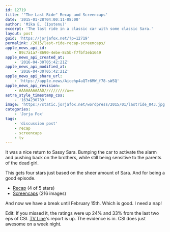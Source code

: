```yaml
---
id: 12719
title: '"The Last Ride" Recap and Screencaps'
date: '2015-01-28T04:00:11-08:00'
author: 'Mika E. (Ipstenu)'
excerpt: 'The last ride in a classic car with some classic Sara.'
layout: post
guid: 'https://jorjafox.net/?p=12719'
permalink: /2015/last-ride-recap-screencaps/
apple_news_api_id:
    - 89c7a1a7-8690-4ebe-8c5b-f7fbf3eb1649
apple_news_api_created_at:
    - '2016-04-30T05:42:21Z'
apple_news_api_modified_at:
    - '2016-04-30T05:42:21Z'
apple_news_api_share_url:
    - 'https://apple.news/Aicehp4aQTr6MW_f78-sWSQ'
apple_news_api_revision:
    - AAAAAAAAAAD//////////w==
astra_style_timestamp_css:
    - '1634230739'
image: 'https://static.jorjafox.net/wordpress/2015/01/lastride_043.jpg'
categories:
    - 'Jorja Fox'
tags:
    - 'discussion post'
    - recap
    - screencaps
    - tv
---
```


It was a nice return to Sassy Sara. Bumping the car to activate the alarm and pushing back on the brothers, while still being sensitive to the parents of the dead girl.

This gets four stars just based on the sheer amount of Sara. And for being a good episode.
<ul>
 	<li><a href="https://jorjafox.net/wiki/The_Last_Ride">Recap</a> (4 of 5 stars)</li>
 	<li><a href="https://jorjafox.net/gallery/tv/csi/season15/16-lastride/">Screencaps</a> (216 images)</li>
</ul>
And now we have a break until February 15th. Which is good. I need a nap!

Edit: If you missed it, the ratings were up 24% and 33% from the last two eps of CSI. <a href="http://tvline.com/2015/01/28/csi-season-15-ratings-high/">TV Line</a>'s report is up. The evidence is in. CSI does just awesome on a week night.
